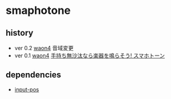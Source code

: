 # smaphotone

## history

- ver 0.2 [waon4](https://code4fukui.github.io/smaphotone/waon4.html) 音域変更
- ver 0.1 [waon4](https://code4fukui.github.io/smaphotone/waon4.html) [手持ち無沙汰なら楽器を鳴らそう! スマホトーン](https://fukuno.jig.jp/4316)

## dependencies

- [input-pos](https://github.com/code4fukui/input-pos/)
